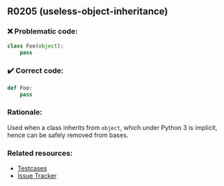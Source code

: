## R0205 (useless-object-inheritance)

### :x: Problematic code:

```python
class Foo(object):
    pass
```

### :heavy_check_mark: Correct code:

```python
def Foo:
    pass
```

### Rationale:

Used when a class inherits from `object`, which under Python 3 is implicit,
hence can be safely removed from bases.

### Related resources:

- [Testcases](https://github.com/PyCQA/pylint/blob/master/tests/functional/u/useless_object_inheritance.py)
- [Issue Tracker](https://github.com/PyCQA/pylint/issues?q=is%3Aissue+%22useless-object-inheritance%22+OR+%22R0205%22)
